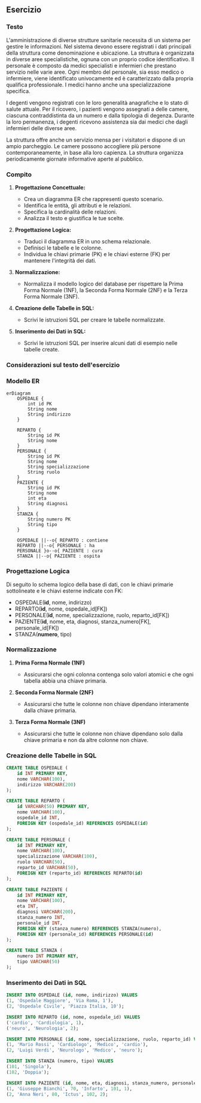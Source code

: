 ## Esercizio

### Testo

L'amministrazione di diverse strutture sanitarie necessita di un sistema per gestire le informazioni. Nel sistema devono essere registrati i dati principali della struttura come denominazione e ubicazione. La struttura è organizzata in diverse aree specialistiche, ognuna con un proprio codice identificativo. Il personale è composto da medici specialisti e infermieri che prestano servizio nelle varie aree. Ogni membro del personale, sia esso medico o infermiere, viene identificato univocamente ed è caratterizzato dalla propria qualifica professionale. I medici hanno anche una specializzazione specifica.

I degenti vengono registrati con le loro generalità anagrafiche e lo stato di salute attuale. Per il ricovero, i pazienti vengono assegnati a delle camere, ciascuna contraddistinta da un numero e dalla tipologia di degenza. Durante la loro permanenza, i degenti ricevono assistenza sia dai medici che dagli infermieri delle diverse aree.

La struttura offre anche un servizio mensa per i visitatori e dispone di un ampio parcheggio. Le camere possono accogliere più persone contemporaneamente, in base alla loro capienza. La struttura organizza periodicamente giornate informative aperte al pubblico.

### Compito

1. **Progettazione Concettuale:**

   - Crea un diagramma ER che rappresenti questo scenario.
   - Identifica le entità, gli attributi e le relazioni.
   - Specifica la cardinalità delle relazioni.
   - Analizza il testo e giustifica le tue scelte.

2. **Progettazione Logica:**

   - Traduci il diagramma ER in uno schema relazionale.
   - Definisci le tabelle e le colonne.
   - Individua le chiavi primarie (PK) e le chiavi esterne (FK) per mantenere l'integrità dei dati.

3. **Normalizzazione:**

   - Normalizza il modello logico del database per rispettare la Prima Forma Normale (1NF), la Seconda Forma Normale (2NF) e la Terza Forma Normale (3NF).

4. **Creazione delle Tabelle in SQL:**

   - Scrivi le istruzioni SQL per creare le tabelle normalizzate.

5. **Inserimento dei Dati in SQL:**
   - Scrivi le istruzioni SQL per inserire alcuni dati di esempio nelle tabelle create.

### Considerazioni sul testo dell'esercizio

### Modello ER

```mermaid
erDiagram
    OSPEDALE {
        int id PK
        String nome
        String indirizzo
    }

    REPARTO {
        String id PK
        String nome
    }
    PERSONALE {
        String id PK
        String nome
        String specializzazione
        String ruolo
    }
    PAZIENTE {
        String id PK
        String nome
        int eta
        String diagnosi
    }
    STANZA {
        String numero PK
        String tipo
    }

    OSPEDALE ||--o{ REPARTO : contiene
    REPARTO ||--o{ PERSONALE : ha
    PERSONALE }o--o{ PAZIENTE : cura
    STANZA ||--o{ PAZIENTE : ospita
```

### Progettazione Logica

Di seguito lo schema logico della base di dati, con le chiavi primarie sottolineate e le chiavi esterne indicate con FK:

- OSPEDALE(**id**, nome, indirizzo)
- REPARTO(**id**, nome, ospedale_id[FK])
- PERSONALE(**id**, nome, specializzazione, ruolo, reparto_id[FK])
- PAZIENTE(**id**, nome, eta, diagnosi, stanza_numero[FK], personale_id[FK])
- STANZA(**numero**, tipo)

### Normalizzazione

1. **Prima Forma Normale (1NF)**

   - Assicurarsi che ogni colonna contenga solo valori atomici e che ogni tabella abbia una chiave primaria.

2. **Seconda Forma Normale (2NF)**

   - Assicurarsi che tutte le colonne non chiave dipendano interamente dalla chiave primaria.

3. **Terza Forma Normale (3NF)**
   - Assicurarsi che tutte le colonne non chiave dipendano solo dalla chiave primaria e non da altre colonne non chiave.

### Creazione delle Tabelle in SQL

```sql
CREATE TABLE OSPEDALE (
    id INT PRIMARY KEY,
    nome VARCHAR(100),
    indirizzo VARCHAR(200)
);

CREATE TABLE REPARTO (
    id VARCHAR(50) PRIMARY KEY,
    nome VARCHAR(100),
    ospedale_id INT,
    FOREIGN KEY (ospedale_id) REFERENCES OSPEDALE(id)
);

CREATE TABLE PERSONALE (
    id INT PRIMARY KEY,
    nome VARCHAR(100),
    specializzazione VARCHAR(100),
    ruolo VARCHAR(50),
    reparto_id VARCHAR(50),
    FOREIGN KEY (reparto_id) REFERENCES REPARTO(id)
);

CREATE TABLE PAZIENTE (
    id INT PRIMARY KEY,
    nome VARCHAR(100),
    eta INT,
    diagnosi VARCHAR(200),
    stanza_numero INT,
    personale_id INT,
    FOREIGN KEY (stanza_numero) REFERENCES STANZA(numero),
    FOREIGN KEY (personale_id) REFERENCES PERSONALE(id)
);

CREATE TABLE STANZA (
    numero INT PRIMARY KEY,
    tipo VARCHAR(50)
);
```

### Inserimento dei Dati in SQL

```sql
INSERT INTO OSPEDALE (id, nome, indirizzo) VALUES
(1, 'Ospedale Maggiore', 'Via Roma, 1'),
(2, 'Ospedale Civile', 'Piazza Italia, 10');

INSERT INTO REPARTO (id, nome, ospedale_id) VALUES
('cardio', 'Cardiologia', 1),
('neuro', 'Neurologia', 2);

INSERT INTO PERSONALE (id, nome, specializzazione, ruolo, reparto_id) VALUES
(1, 'Mario Rossi', 'Cardiologo', 'Medico', 'cardio'),
(2, 'Luigi Verdi', 'Neurologo', 'Medico', 'neuro');

INSERT INTO STANZA (numero, tipo) VALUES
(101, 'Singola'),
(102, 'Doppia');

INSERT INTO PAZIENTE (id, nome, eta, diagnosi, stanza_numero, personale_id) VALUES
(1, 'Giuseppe Bianchi', 70, 'Infarto', 101, 1),
(2, 'Anna Neri', 80, 'Ictus', 102, 2);
